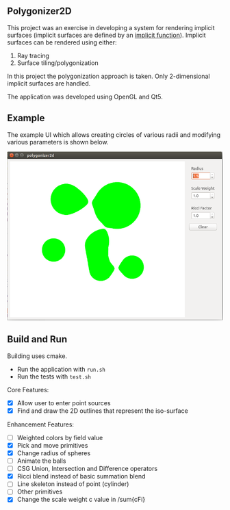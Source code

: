 Polygonizer2D
-------------

This project was an exercise in developing a system for rendering implicit surfaces
(implicit surfaces are defined by an 
[implicit function](http://en.wikipedia.org/wiki/Implicit_function)). 
Implicit surfaces can be rendered using either:

1. Ray tracing
2. Surface tiling/polygonization

In this project the polygonization approach is taken.  Only 2-dimensional implicit
surfaces are handled.

The application was developed using OpenGL and Qt5.

Example
-------
The example UI which allows creating circles of various radii and modifying
various parameters is shown below.

![Polygonized circles](./docs/polygonizer2dui.png?raw=true "Polygonized circles")

Build and Run
-------------
Building uses cmake.

* Run the application with ```run.sh```
* Run the tests with ```test.sh```

Core Features:

- [x] Allow user to enter point sources
- [x] Find and draw the 2D outlines that represent the iso-surface

Enhancement Features:

- [ ] Weighted colors by field value
- [x] Pick and move primitives
- [x] Change radius of spheres
- [ ] Animate the balls
- [ ] CSG Union, Intersection and Difference operators
- [x] Ricci blend instead of basic summation blend
- [ ] Line skeleton instead of point (cylinder)
- [ ] Other primitives
- [x] Change the scale weight c value in /sum{cFi}
